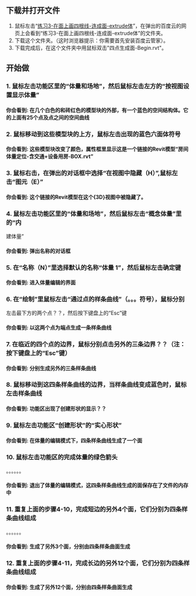 ## 下载并打开文件

1. 鼠标左击“[练习3-在面上画四根线-连成面-extrude体](http://pan.baidu.com/s/1ntPuC2l)”，在弹出的百度云的网页上会看到“练习3-在面上画四根线-连成面-extrude体”的文件夹。
2. 下载这个文件夹。（这时浏览器提示：你需要首先安装百度云管家）。
3. 下载完成后，在这个文件夹中用鼠标双击"四点生成面-Begin.rvt"。

## 开始做

### 1. 鼠标左击功能区里的“体量和场地”，然后鼠标左击左方的“按视图设置显示体量”

#### 你会看到: 在几个白色的和砖红色的模型块的外部，有一个蓝色的空间结构体。它的上面有25个点及点之间的空间曲线

### 2. 鼠标移动到这些模型块的上方，鼠标左击出现的蓝色六面体符号

#### 你会看到: 这些模型块改变了颜色，属性框里显示这是一个链接的Revit模型“房间体量定位-含交通+设备用房-BOX.rvt”

### 3. 鼠标右击，在弹出的对话框中选择“在视图中隐藏（H）”,鼠标左击“图元（E）”

#### 你会看到: 这个链接的Revit模型在这个{3D}视图中被隐藏了。

### 4. 鼠标左击功能区里的“体量和场地”，然后鼠标左击“概念体量”里的“内
建体量”

#### 你会看到: 弹出名称的对话框

### 5. 在“名称（N）”里选择默认的名称“体量 1”，然后鼠标左击确定键

#### 你会看到: 进入体量编辑的界面

### 6. 在“绘制”里鼠标左击“通过点的样条曲线”（。。。符号），鼠标分别
左击最下方的两个点？？，然后按下键盘上的“Esc”键

#### 你会看到: 以这两个点为端点生成一条样条曲线

### 7. 在临近的四个点的边界，鼠标分别点击另外的三条边界？？（注：按下键盘上的“Esc”键）

#### 你会看到: 分别生成另外的三条样条曲线

### 8. 鼠标移动到这四条样条曲线的边界，当样条曲线变成蓝色时，鼠标左击样条曲线

#### 你会看到: 功能区出现了创建形状的显示？？

### 9. 鼠标左击功能区“创建形状”的“实心形状”

#### 你会看到: 在体量的编辑模式下，四条样条曲线生成了一个面

### 10. 鼠标左击功能区的完成体量的绿色箭头
。。。。。。

#### 你会看到: 退出了体量的编辑模式，这四条样条曲线生成的面保存在了文件的内存中

### 11. 重复上面的步骤4-10，完成短边的另外4个面，它们分别为四条样条曲线组成
。。。。。。

#### 你会看到: 生成了另外3个面，分别由四条样条曲面生成

### 12. 重复上面的步骤4-11，完成长边的另外12个面，它们分别为四条样条曲线组成

#### 你会看到: 生成了另外12个面，分别由四条样条曲面生成

